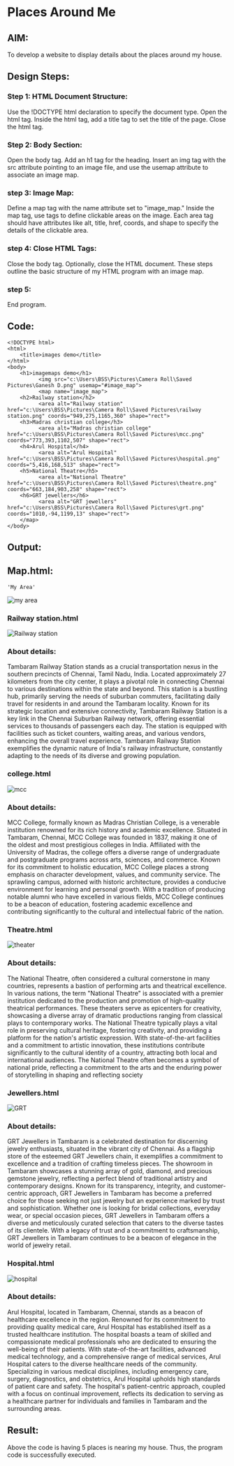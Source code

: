 # Places Around Me
## AIM:
To develop a website to display details about the places around my house.

## Design Steps:

### Step 1: HTML Document Structure:
Use the !DOCTYPE html declaration to specify the document type. Open the html tag. Inside the html tag, add a title tag to set the title of the page. Close the html tag.

### Step 2: Body Section:
Open the body tag. Add an h1 tag for the heading. Insert an img tag with the src attribute pointing to an image file, and use the usemap attribute to associate an image map.

### step 3: Image Map:
Define a map tag with the name attribute set to "image_map." Inside the map tag, use tags to define clickable areas on the image. Each area tag should have attributes like alt, title, href, coords, and shape to specify the details of the clickable area.

### step 4: Close HTML Tags:
Close the body tag. Optionally, close the HTML document. These steps outline the basic structure of my HTML program with an image map.

### step 5:
End program.
## Code:
```
<!DOCTYPE html>
<html>
    <title>images demo</title>
</html>
<body>
    <h1>imagemaps demo</h1>
          <img src="c:\Users\BSS\Pictures\Camera Roll\Saved Pictures\Ganesh D.png" usemap="#image_map">
          <map name="image_map">
    <h2>Railway station</h2>
          <area alt="Railway station"  href="c:\Users\BSS\Pictures\Camera Roll\Saved Pictures\railway station.png" coords="949,275,1165,360" shape="rect">
    <h3>Madras christian college</h3>
          <area alt="Madras christian college"  href="c:\Users\BSS\Pictures\Camera Roll\Saved Pictures\mcc.png" coords="773,393,1102,507" shape="rect">
    <h4>Arul Hospital</h4>
          <area alt="Arul Hospital"  href="c:\Users\BSS\Pictures\Camera Roll\Saved Pictures\hospital.png" coords="5,416,168,513" shape="rect">
    <h5>National Theatre</h5>
          <area alt="National Theatre"  href="c:\Users\BSS\Pictures\Camera Roll\Saved Pictures\theatre.png" coords="663,184,903,258" shape="rect">
    <h6>GRT jewellers</h6>
          <area alt="GRT jewellers"  href="c:\Users\BSS\Pictures\Camera Roll\Saved Pictures\grt.png" coords="1010,-94,1199,13" shape="rect">
    </map>
</body>
```
## Output:
## Map.html:
```
'My Area'
```
![my area](https://github.com/vamsikrishna272005/places-around-me/assets/147477015/4e0c3820-bb53-4412-99e4-ec4cdf92ae33)

### Railway station.html
![Railway station](https://github.com/vamsikrishna272005/places-around-me/assets/147477015/ca9c5837-234b-4455-a119-4970ccca5253)

### About details:
Tambaram Railway Station stands as a crucial transportation nexus in the southern precincts of Chennai, Tamil Nadu, India. Located approximately 27 kilometers from the city center, it plays a pivotal role in connecting Chennai to various destinations within the state and beyond. This station is a bustling hub, primarily serving the needs of suburban commuters, facilitating daily travel for residents in and around the Tambaram locality. Known for its strategic location and extensive connectivity, Tambaram Railway Station is a key link in the Chennai Suburban Railway network, offering essential services to thousands of passengers each day. The station is equipped with facilities such as ticket counters, waiting areas, and various vendors, enhancing the overall travel experience. Tambaram Railway Station exemplifies the dynamic nature of India's railway infrastructure, constantly adapting to the needs of its diverse and growing population.
### college.html
![mcc](https://github.com/vamsikrishna272005/places-around-me/assets/147477015/30210066-5303-47e8-bb03-0192681421e1)

### About details:
MCC College, formally known as Madras Christian College, is a venerable institution renowned for its rich history and academic excellence. Situated in Tambaram, Chennai, MCC College was founded in 1837, making it one of the oldest and most prestigious colleges in India. Affiliated with the University of Madras, the college offers a diverse range of undergraduate and postgraduate programs across arts, sciences, and commerce. Known for its commitment to holistic education, MCC College places a strong emphasis on character development, values, and community service. The sprawling campus, adorned with historic architecture, provides a conducive environment for learning and personal growth. With a tradition of producing notable alumni who have excelled in various fields, MCC College continues to be a beacon of education, fostering academic excellence and contributing significantly to the cultural and intellectual fabric of the nation.
### Theatre.html
![theater](https://github.com/vamsikrishna272005/places-around-me/assets/147477015/8ae51496-a1f5-42d1-92c7-432706e6184a)

### About details:
The National Theatre, often considered a cultural cornerstone in many countries, represents a bastion of performing arts and theatrical excellence. In various nations, the term "National Theatre" is associated with a premier institution dedicated to the production and promotion of high-quality theatrical performances. These theaters serve as epicenters for creativity, showcasing a diverse array of dramatic productions ranging from classical plays to contemporary works. The National Theatre typically plays a vital role in preserving cultural heritage, fostering creativity, and providing a platform for the nation's artistic expression. With state-of-the-art facilities and a commitment to artistic innovation, these institutions contribute significantly to the cultural identity of a country, attracting both local and international audiences. The National Theatre often becomes a symbol of national pride, reflecting a commitment to the arts and the enduring power of storytelling in shaping and reflecting society
### Jewellers.html
![GRT](https://github.com/vamsikrishna272005/places-around-me/assets/147477015/bc0a35fc-0cf4-409a-be55-8abdef543f53)

### About details:
GRT Jewellers in Tambaram is a celebrated destination for discerning jewelry enthusiasts, situated in the vibrant city of Chennai. As a flagship store of the esteemed GRT Jewellers chain, it exemplifies a commitment to excellence and a tradition of crafting timeless pieces. The showroom in Tambaram showcases a stunning array of gold, diamond, and precious gemstone jewelry, reflecting a perfect blend of traditional artistry and contemporary designs. Known for its transparency, integrity, and customer-centric approach, GRT Jewellers in Tambaram has become a preferred choice for those seeking not just jewelry but an experience marked by trust and sophistication. Whether one is looking for bridal collections, everyday wear, or special occasion pieces, GRT Jewellers in Tambaram offers a diverse and meticulously curated selection that caters to the diverse tastes of its clientele. With a legacy of trust and a commitment to craftsmanship, GRT Jewellers in Tambaram continues to be a beacon of elegance in the world of jewelry retail.
### Hospital.html
![hospital](https://github.com/vamsikrishna272005/places-around-me/assets/147477015/5b0548f1-e772-41dc-ad7e-a0c280137002)

### About details:
Arul Hospital, located in Tambaram, Chennai, stands as a beacon of healthcare excellence in the region. Renowned for its commitment to providing quality medical care, Arul Hospital has established itself as a trusted healthcare institution. The hospital boasts a team of skilled and compassionate medical professionals who are dedicated to ensuring the well-being of their patients. With state-of-the-art facilities, advanced medical technology, and a comprehensive range of medical services, Arul Hospital caters to the diverse healthcare needs of the community. Specializing in various medical disciplines, including emergency care, surgery, diagnostics, and obstetrics, Arul Hospital upholds high standards of patient care and safety. The hospital's patient-centric approach, coupled with a focus on continual improvement, reflects its dedication to serving as a healthcare partner for individuals and families in Tambaram and the surrounding areas.


## Result:
Above the code is having 5 places is nearing my house. Thus, the program code is successfully executed.
